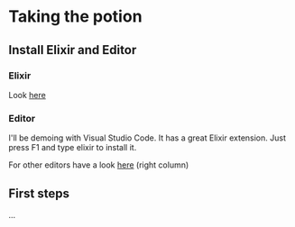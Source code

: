 # Taking the potion

## Install Elixir and Editor

### Elixir

Look [here](http://elixir-lang.org/install.html)

### Editor

I'll be demoing with Visual Studio Code. It has a great Elixir extension. Just press F1 and type elixir to install it.

For other editors have a look [here](http://elixir-lang.org/install.html) (right column)

## First steps

...
